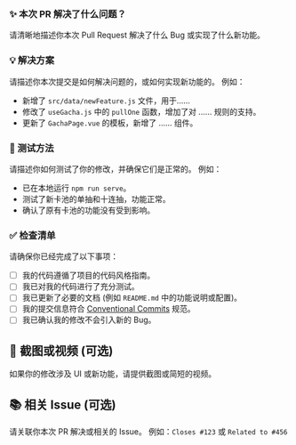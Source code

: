 ### ✨ 本次 PR 解决了什么问题？

请清晰地描述你本次 Pull Request 解决了什么 Bug 或实现了什么新功能。

### 💡 解决方案

请描述你本次提交是如何解决问题的，或如何实现新功能的。
例如：

* 新增了 `src/data/newFeature.js` 文件，用于......
* 修改了 `useGacha.js` 中的 `pullOne` 函数，增加了对 ...... 规则的支持。
* 更新了 `GachaPage.vue` 的模板，新增了 ...... 组件。

### 🧪 测试方法

请描述你如何测试了你的修改，并确保它们是正常的。
例如：

* 已在本地运行 `npm run serve`。
* 测试了新卡池的单抽和十连抽，功能正常。
* 确认了原有卡池的功能没有受到影响。

### ✅ 检查清单

请确保你已经完成了以下事项：

* [ ] 我的代码遵循了项目的代码风格指南。
* [ ] 我已对我的代码进行了充分测试。
* [ ] 我已更新了必要的文档 (例如 `README.md` 中的功能说明或配置)。
* [ ] 我的提交信息符合 [Conventional Commits](https://www.conventionalcommits.org/zh-hans/v1.0.0/) 规范。
* [ ] 我已确认我的修改不会引入新的 Bug。

## 📸 截图或视频 (可选)

如果你的修改涉及 UI 或新功能，请提供截图或简短的视频。

## 📚 相关 Issue (可选)

请关联你本次 PR 解决或相关的 Issue。
例如：`Closes #123` 或 `Related to #456`
